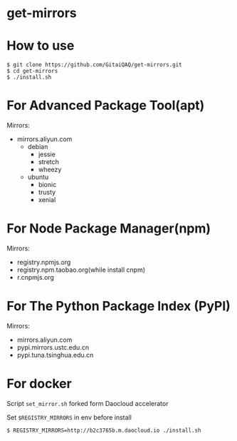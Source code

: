 # get-mirrors


# How to use

```shell
$ git clone https://github.com/GitaiQAQ/get-mirrors.git
$ cd get-mirrors
$ ./install.sh
```

# For Advanced Package Tool(apt)

Mirrors:

* mirrors.aliyun.com
	* debian
		* jessie
		* stretch
		* wheezy
	* ubuntu
		* bionic
		* trusty
		* xenial

# For Node Package Manager(npm)

Mirrors:

* registry.npmjs.org
* registry.npm.taobao.org(while install cnpm)
* r.cnpmjs.org

# For The Python Package Index (PyPI)

Mirrors:

* mirrors.aliyun.com
* pypi.mirrors.ustc.edu.cn
* pypi.tuna.tsinghua.edu.cn

# For docker

Script `set_mirror.sh` forked form Daocloud accelerator

Set `$REGISTRY_MIRRORS` in env before install

```shell
$ REGISTRY_MIRRORS=http://b2c3765b.m.daocloud.io ./install.sh
```